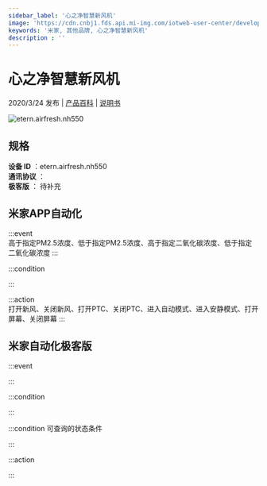 ```yaml
---
sidebar_label: '心之净智慧新风机'
image: 'https://cdn.cnbj1.fds.api.mi-img.com/iotweb-user-center/developer_16790476882860PtQeMyC.png?GalaxyAccessKeyId=AKVGLQWBOVIRQ3XLEW&Expires=9223372036854775807&Signature=vGoBRErdsxSz/IiVWpOFjuqnEmY='
keywords: '米家, 其他品牌, 心之净智慧新风机'
description : ''
---
```

# 心之净智慧新风机

2020/3/24 发布 | [产品百科](https://home.mi.com/webapp/content/baike/product/index.html?model=etern.airfresh.nh550/) | [说明书](https://home.mi.com/views/introduction.html?model=etern.airfresh.nh550&region=cn)

![etern.airfresh.nh550](https://cdn.cnbj1.fds.api.mi-img.com/iotweb-user-center/developer_16790476882860PtQeMyC.png?GalaxyAccessKeyId=AKVGLQWBOVIRQ3XLEW&Expires=9223372036854775807&Signature=vGoBRErdsxSz/IiVWpOFjuqnEmY=)

## 规格  
> 
**设备 ID** ：etern.airfresh.nh550  
**通讯协议** ：  
**极客版**  ： 待补充 


## 米家APP自动化  

:::event  
高于指定PM2.5浓度、低于指定PM2.5浓度、高于指定二氧化碳浓度、低于指定二氧化碳浓度
:::

:::condition  

:::

:::action   
打开新风、关闭新风、打开PTC、关闭PTC、进入自动模式、进入安静模式、打开屏幕、关闭屏幕
:::

## 米家自动化极客版  

:::event  

:::

:::condition  

:::

:::condition 可查询的状态条件  

:::

:::action  

:::

        
